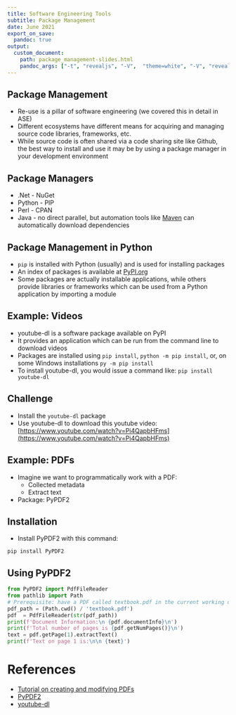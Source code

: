 ```yaml
---
title: Software Engineering Tools
subtitle: Package Management
date: June 2021
export_on_save:
  pandoc: true
output:
  custom_document:
    path: package_management-slides.html
    pandoc_args: ["-t", "revealjs", "-V",  "theme=white", "-V", "revealjs-url=../../../presentation/reveal.js-4.1.js", "--slide-level=2", "--standalone"]
---
```


<style>
.container{
    display: flex;
}
.col{
    flex: 1;
}
</style>

## Package Management

* Re-use is a pillar of software engineering (we covered this in detail in ASE)
* Different ecosystems have different means for acquiring and managing source code libraries, frameworks, etc.
* While source code is often shared via a code sharing site like Github, the best way to install and use it may be by using a package manager in your development environment

## Package Managers

* .Net - NuGet
* Python - PIP
* Perl - CPAN
* Java - no direct parallel, but automation tools like [Maven](https://softwarerecs.stackexchange.com/questions/36017/install-java-packages-and-their-dependancies-like-pip-for-python) can automatically download dependencies

## Package Management in Python

* `pip` is installed with Python (usually) and is used for installing packages
* An index of packages is available at [PyPI.org](https://pypi.org/)
* Some packages are actually installable applications, while others provide libraries or frameworks which can be used from a Python application by importing a module

## Example: Videos

* youtube-dl is a software package available on PyPI
* It provides an application which can be run from the command line to download videos
* Packages are installed using `pip install`, `python -m pip install`, or, on some Windows installations `py -m pip install`
* To install youtube-dl, you would issue a command like: `pip install youtube-dl`

## Challenge

* Install the `youtube-dl` package
* Use youtube-dl to download this youtube video: [https://www.youtube.com/watch?v=Pi4QapbHFms](https://www.youtube.com/watch?v=Pi4QapbHFms)

## Example: PDFs

* Imagine we want to programmatically work with a PDF:
  * Collected metadata
  * Extract text
* Package: PyPDF2

## Installation

* Install PyPDF2 with this command:

`pip install PyPDF2`

## Using PyPDF2

```python
from PyPDF2 import PdfFileReader
from pathlib import Path
# Prerequisite: have a PDF called textbook.pdf in the current working directory
pdf_path = (Path.cwd() / 'textbook.pdf')
pdf  = PdfFileReader(str(pdf_path))
print(f'Document Information:\n {pdf.documentInfo}\n')
print(f'Total number of pages is {pdf.getNumPages()}\n')
text = pdf.getPage(1).extractText()
print(f'Text on page 1 is:\n\n {text}')
```




# References

* [Tutorial on creating and modifying PDFs](https://realpython.com/creating-modifying-pdf)
* [PyPDF2]()
* [youtube-dl]()